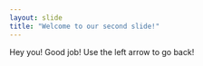 ```yaml
---
layout: slide
title: "Welcome to our second slide!"
---
```

Hey you! Good job!
Use the left arrow to go back!
